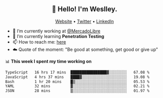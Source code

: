 <h2 align="center">👋 Hello! I'm Weslley.</h2>
<p align="center">
  <a href="http://weslleyneri.com.br">Website</a> •
  <a href="https://twitter.com/Weslley_Neri">Twitter</a> •
  <a href="https://www.linkedin.com/in/weslley-neri-3658908b">LinkedIn</a>
</p>


- 🔭 I’m currently working at [@MercadoLibre](https://github.com/mercadolibre)
- 🌱 I’m currently learning **Penetration Testing**
- 📫 How to reach me: [here](mailto:weslley39@gmail.com)
- ☁️ Quote of the moment: "Be good at something, get good or give up"

📊 **This week I spent my time working on**
<!--START_SECTION:waka-->

```txt
TypeScript   16 hrs 17 mins  ████████████████▓░░░░░░░░   67.08 %
JavaScript   4 hrs 37 mins   ████▓░░░░░░░░░░░░░░░░░░░░   19.08 %
Bash         1 hr 20 mins    █▒░░░░░░░░░░░░░░░░░░░░░░░   05.53 %
YAML         32 mins         ▓░░░░░░░░░░░░░░░░░░░░░░░░   02.21 %
JSON         28 mins         ▒░░░░░░░░░░░░░░░░░░░░░░░░   01.97 %
```

<!--END_SECTION:waka-->

<!-- Inspired by https://github.com/gruselhaus/gruselhaus -->